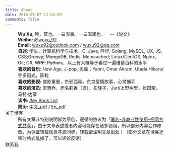 ```yaml
---
title: About
date: 2016-01-07 11:34:59
comments: false
---
```

<div id="content" class="aboutMe" style="margin-top: 0px">
<dl class="aboutDl">
  <dd><strong>Wu Xu, </strong>煦，蒸也。一曰赤貌。一曰温润也。&nbsp;&nbsp;&nbsp;&nbsp;--《说文》</dd>
  <dd><strong>Weibo: </strong><a href="http://weibo.com/u/2446209193" target="_blank">@wuxu_92</a></dd>
  <dd><strong>Email: </strong><a href="mailto:wuxu92@outlook.com">wuxu92@outlook.com</a> / <a href="mailto:wuxu92@qq.com">wuxu92@qq.com</a></dd>
  <dd><strong>自述: </strong>学生，计算机科学与技术，C, Java, PHP, Golang, MySQL, UX, JS, CSS;<del>Groovy</del>; <del>MongoDB</del>, Redis, Memcached; Linux/CentOS, Nginx, Git; C#, <del>WPF</del>; <del>Python</del>。 以上有大概等于看过一遍维基百科的水平</dd>
  <dd><strong>喜欢的音乐: </strong>New Age, J-pop, 民谣；Yanni, Omar Akram, Utada Hikaru/宇多田光，陈粒</dd>
  <dd><strong>喜欢的影视: </strong>谍影重重，东邪西毒，东京爱情故事，心灵捕手</dd>
  <dd><strong>喜欢的演员: </strong>宋慧乔，赤名莉香（误），松隆子，Juri/上野树里，张国荣，马特·达蒙</dd>
  <dd><strong>读书: </strong><a href="/my-book-list/" title="读书" target="_blank">/My  Book List</a></dd>
  <dd><strong>简历: </strong><a href="/resume" title="简历" target="_blank">中文_pdf</a> / <a href="/resume/en.html" title="简历" target="_blank">En_pdf</a></dd>
  <dt>关于博客</dt>
  <dd>所有文章非特别说明皆为原创，遵循的协议为「<a href="http://creativecommons.org/licenses/by-nc-sa/4.0/deed.zh" target="_blank">署名-非商业性使用-相同方式共享</a>」，由于文章表述或者内容可能存在诸多错误，所以部分内容会作修改，为保证转载信息与源同步，转载请注明文章出处！（部分文章在博客迁移时格式乱掉了，可以评论反馈）</dd>
  <dt>联系我</dt>
</dl>
<!-- <div>
    <img src="/images/contact/qq.jpg" alt="qq" id='contact-img-qq' class="contact-img">
    <img src="/images/contact/wechat.png" alt="wechat" id='contact-img-wechat' class="contact-img">
</div> -->
</div>
